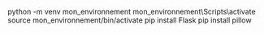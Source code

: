 python -m venv mon_environnement
mon_environnement\Scripts\activate
source mon_environnement/bin/activate
pip install Flask
pip install pillow
